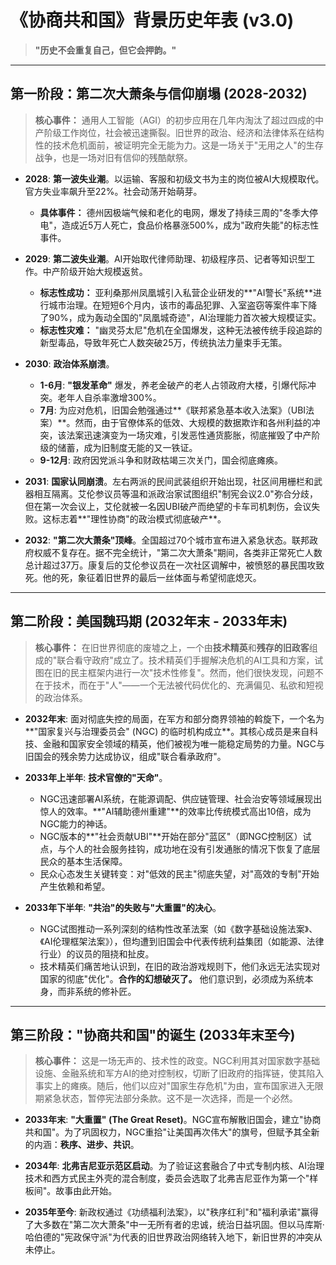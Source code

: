 # 《协商共和国》背景历史年表 (v3.0)

> **"历史不会重复自己，但它会押韵。"**

---

## 第一阶段：第二次大萧条与信仰崩塌 (2028-2032)

> **核心事件：** 通用人工智能（AGI）的初步应用在几年内淘汰了超过四成的中产阶级工作岗位，社会被迅速撕裂。旧世界的政治、经济和法律体系在结构性的技术危机面前，被证明完全无能为力。这是一场关于"无用之人"的生存战争，也是一场对旧有信仰的残酷献祭。

- **2028**: **第一波失业潮**。以运输、客服和初级文书为主的岗位被AI大规模取代。官方失业率飙升至22%。社会动荡开始萌芽。
    - **具体事件：** 德州因极端气候和老化的电网，爆发了持续三周的"冬季大停电"，造成近5万人死亡，食品价格暴涨500%，成为"政府失能"的标志性事件。

- **2029**: **第二波失业潮**。AI开始取代律师助理、初级程序员、记者等知识型工作。中产阶级开始大规模返贫。
    - **标志性成功：** 亚利桑那州凤凰城引入私营企业研发的**"AI警长"系统**进行城市治理。在短短6个月内，该市的毒品犯罪、入室盗窃等案件率下降了90%，成为轰动全国的"凤凰城奇迹"，AI治理能力首次被大规模证实。
    - **标志性灾难：** "幽灵芬太尼"危机在全国爆发，这种无法被传统手段追踪的新型毒品，导致年死亡人数突破25万，传统执法力量束手无策。

- **2030**: **政治体系崩溃**。
    - **1-6月**: **"银发革命"** 爆发，养老金破产的老人占领政府大楼，引爆代际冲突。老年人自杀率激增300%。
    - **7月**: 为应对危机，旧国会勉强通过**《联邦紧急基本收入法案》（UBI法案）**。然而，由于官僚体系的低效、大规模的数据欺诈和各州利益的冲突，该法案迅速演变为一场灾难，引发恶性通货膨胀，彻底摧毁了中产阶级的储蓄，成为旧制度无能的又一铁证。
    - **9-12月**: 政府因党派斗争和财政枯竭三次关门，国会彻底瘫痪。

- **2031**: **国家认同崩溃**。左右两派的民间武装组织开始出现，社区间用栅栏和武器相互隔离。艾伦参议员等温和派政治家试图组织"制宪会议2.0"弥合分歧，但在第一次会议上，艾伦就被一名因UBI破产而绝望的卡车司机刺伤，会议失败。这标志着**"理性协商"的政治模式彻底破产**。

- **2032**: **"第二次大萧条"顶峰**。全国超过70个城市宣布进入紧急状态。联邦政府权威不复存在。据不完全统计，"第二次大萧条"期间，各类非正常死亡人数总计超过37万。康复后的艾伦参议员在一次社区调解中，被愤怒的暴民围攻致死。他的死，象征着旧世界的最后一丝体面与希望彻底熄灭。

---

## 第二阶段：美国魏玛期 (2032年末 - 2033年末)

> **核心事件：** 在旧世界彻底的废墟之上，一个由**技术精英**和**残存的旧政客**组成的"联合看守政府"成立了。技术精英们手握解决危机的AI工具和方案，试图在旧的民主框架内进行一次"技术性修复"。然而，他们很快发现，问题不在于技术，而在于"人"——一个无法被代码优化的、充满偏见、私欲和短视的政治体系。

- **2032年末**: 面对彻底失控的局面，在军方和部分商界领袖的斡旋下，一个名为**"国家复兴与治理委员会" (NGC) 的临时机构成立**。其核心成员是来自科技、金融和国家安全领域的精英，他们被视为唯一能稳定局势的力量。NGC与旧国会的残余势力达成协议，组成"联合看承政府"。

- **2033年上半年**: **技术官僚的"天命"**。
    - NGC迅速部署AI系统，在能源调配、供应链管理、社会治安等领域展现出惊人的效率。**"AI辅助德州重建"**的效率比传统模式高出10倍，成为NGC能力的神话。
    - NGC版本的**"社会贡献UBI"**开始在部分"蓝区"（即NGC控制区）试点，与个人的社会服务挂钩，成功地在没有引发通胀的情况下恢复了底层民众的基本生活保障。
    - 民众心态发生关键转变：对"低效的民主"彻底失望，对"高效的专制"开始产生依赖和希望。

- **2033年下半年**: **"共治"的失败与"大重置"的决心**。
    - NGC试图推动一系列深刻的结构性改革法案（如《数字基础设施法案》、《AI伦理框架法案》），但均遭到旧国会中代表传统利益集团（如能源、法律行业）的议员的阻挠和扯皮。
    - 技术精英们痛苦地认识到，在旧的政治游戏规则下，他们永远无法实现对国家的彻底"优化"。**合作的幻想破灭了。** 他们意识到，必须成为系统本身，而非系统的修补匠。

---

## 第三阶段："协商共和国"的诞生 (2033年末至今)

> **核心事件：** 这是一场无声的、技术性的政变。NGC利用其对国家数字基础设施、金融系统和军方AI的绝对控制权，切断了旧政府的指挥链，使其陷入事实上的瘫痪。随后，他们以应对"国家生存危机"为由，宣布国家进入无限期紧急状态，暂停宪法部分条款。这不是一次选择，而是一个必然。

- **2033年末**: **"大重置" (The Great Reset)**。NGC宣布解散旧国会，建立"协商共和国"。为了巩固权力，NGC重拾"让美国再次伟大"的旗号，但赋予其全新的内涵：**秩序、进步、共识**。

- **2034年**: **北弗吉尼亚示范区启动**。为了验证这套融合了中式专制内核、AI治理技术和西方式民主外壳的混合制度，委员会选取了北弗吉尼亚作为第一个"样板间"。故事由此开始。

- **2035年至今**: 新政权通过《功绩福利法案》，以"秩序红利"和"福利承诺"赢得了大多数在"第二次大萧条"中一无所有者的忠诚，统治日益巩固。但以马库斯·哈伯德的"宪政保守派"为代表的旧世界政治网络转入地下，新旧世界的冲突从未停止。